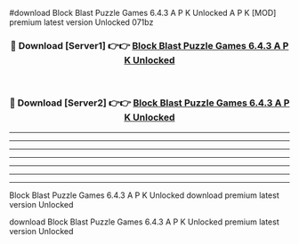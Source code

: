 #download Block Blast Puzzle Games 6.4.3 A P K Unlocked  A P K [MOD] premium latest version Unlocked 071bz 



<div align="center">
<h3>🔴 Download [Server1] 👉👉 <a href="https://apkdownload2.web.app/">Block Blast Puzzle Games 6.4.3 A P K Unlocked </a></h3><br>

<h3>🔴 Download [Server2] 👉👉 <a href="https://apkdownload2.web.app/">Block Blast Puzzle Games 6.4.3 A P K Unlocked </a></h3>
</div>





----------------------------------------------------------

----------------------------------------------------------

----------------------------------------------------------

----------------------------------------------------------

----------------------------------------------------------

----------------------------------------------------------

----------------------------------------------------------

Block Blast Puzzle Games 6.4.3 A P K Unlocked  download premium latest version Unlocked

download Block Blast Puzzle Games 6.4.3 A P K Unlocked  premium latest version Unlocked
